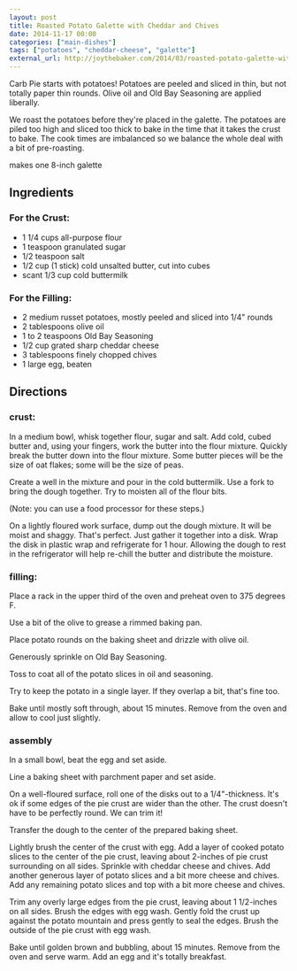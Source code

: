 ```yaml
---
layout: post
title: Roasted Potato Galette with Cheddar and Chives
date: 2014-11-17 00:00
categories: ["main-dishes"]
tags: ["potatoes", "cheddar-cheese", "galette"]
external_url: http://joythebaker.com/2014/03/roasted-potato-galette-with-cheddar-and-chives/
---
```


Carb Pie starts with potatoes! Potatoes are peeled and sliced in thin,
but not totally paper thin rounds. Olive oil and Old Bay Seasoning are
applied liberally.

We roast the potatoes before they're placed in the galette. The
potatoes are piled too high and sliced too thick to bake in the time
that it takes the crust to bake. The cook times are imbalanced so we
balance the whole deal with a bit of pre-roasting.

makes one 8-inch galette

## Ingredients

### For the Crust:

*  1 1/4 cups all-purpose flour
*  1 teaspoon granulated sugar
*  1/2 teaspoon salt
*  1/2 cup (1 stick) cold unsalted butter, cut into cubes
*  scant 1/3 cup cold buttermilk

### For the Filling:

*  2 medium russet potatoes, mostly peeled and sliced into 1/4" rounds
*  2 tablespoons olive oil
*  1 to 2 teaspoons Old Bay Seasoning
*  1/2 cup grated sharp cheddar cheese
*  3 tablespoons finely chopped chives
*  1 large egg, beaten

## Directions

### crust:

In a medium bowl, whisk together flour, sugar and salt. Add cold, cubed
butter and, using your fingers, work the butter into the flour mixture.
Quickly break the butter down into the flour mixture. Some butter pieces
will be the size of oat flakes; some will be the size of peas.

Create a
well in the mixture and pour in the cold buttermilk. Use a fork to bring
the dough together. Try to moisten all of the flour bits.

(Note: you can use a food processor for these steps.)

On a lightly
floured work surface, dump out the dough mixture. It will be moist and
shaggy. That's perfect. Just gather it together into a disk. Wrap the
disk in plastic wrap and refrigerate for 1 hour. Allowing the dough to
rest in the refrigerator will help re-chill the butter and distribute
the moisture.

### filling:

Place a rack in the upper third of the oven and preheat oven to 375
degrees F. 

Use a bit of the olive to grease a rimmed baking pan.

Place potato rounds on the baking sheet and drizzle with olive oil.

Generously sprinkle on Old Bay Seasoning.

Toss to coat all of the potato slices in
oil and seasoning.

Try to keep the potato in a single layer. If they
overlap a bit, that's fine too.

Bake until mostly soft through, about 15
minutes. Remove from the oven and allow to cool just slightly.

### assembly

In a small bowl, beat the egg and set aside.

Line a baking sheet with parchment paper and set aside.

On a well-floured surface, roll one of the disks out to a
1/4"-thickness. It's ok if some edges of the pie crust are wider than
the other. The crust doesn't have to be perfectly round. We can trim it!

Transfer the dough to the center of the prepared baking sheet.

Lightly brush the center of the crust with egg. Add a layer of cooked
potato slices to the center of the pie crust, leaving about 2-inches of
pie crust surrounding on all sides. Sprinkle with cheddar cheese and
chives. Add another generous layer of potato slices and a bit more
cheese and chives. Add any remaining potato slices and top with a bit
more cheese and chives.

Trim any overly large edges from the pie crust, leaving about 1
1/2-inches on all sides. Brush the edges with egg wash. Gently fold the
crust up against the potato mountain and press gently to seal the edges.
Brush the outside of the pie crust with egg wash.

Bake until golden brown and bubbling, about 15 minutes. Remove from the
oven and serve warm. Add an egg and it's totally breakfast.

